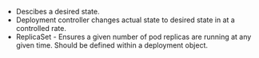 *   Descibes a desired state.
*   Deployment controller changes actual state to desired state in at a controlled rate.
*   ReplicaSet - Ensures a given number of pod replicas are running at any given time. Should be defined within a deployment object.